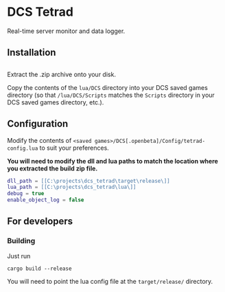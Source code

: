 # DCS Tetrad

Real-time server monitor and data logger.

## Installation

##

Extract the .zip archive onto your disk.

Copy the contents of the `lua/DCS` directory into your DCS saved games directory (so that `/lua/DCS/Scripts` matches the `Scripts` directory in your DCS saved games directory, etc.).

## Configuration

Modify the contents of `<saved games>/DCS[.openbeta]/Config/tetrad-config.lua` to suit your preferences.

**You will need to modify the dll and lua paths to match the location where you extracted the build zip file.**

```lua
dll_path = [[C:\projects\dcs_tetrad\target\release\]]
lua_path = [[C:\projects\dcs_tetrad\lua\]]
debug = true
enable_object_log = false
```

## For developers

### Building

Just run

```
cargo build --release
```

You will need to point the lua config file at the `target/release/` directory.
